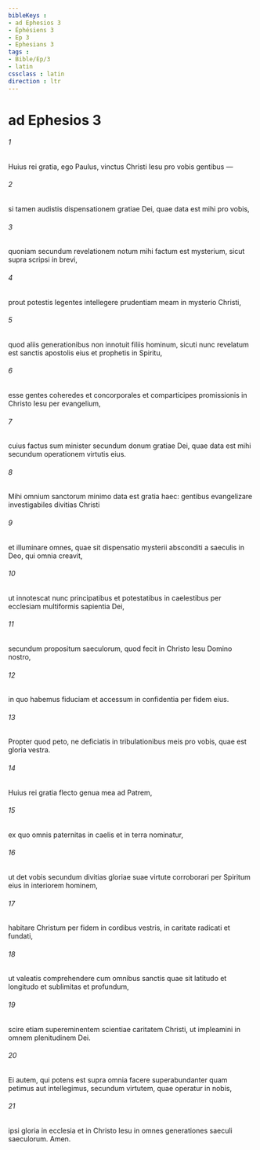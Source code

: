 ```yaml
---
bibleKeys : 
- ad Ephesios 3
- Éphésiens 3
- Ep 3
- Ephesians 3
tags : 
- Bible/Ep/3
- latin
cssclass : latin
direction : ltr
---
```


# ad Ephesios 3

###### 1
Huius rei gratia, ego Paulus, vinctus Christi Iesu pro vobis gentibus — 
###### 2
si tamen audistis dispensationem gratiae Dei, quae data est mihi pro vobis, 
###### 3
quoniam secundum revelationem notum mihi factum est mysterium, sicut supra scripsi in brevi, 
###### 4
prout potestis legentes intellegere prudentiam meam in mysterio Christi, 
###### 5
quod aliis generationibus non innotuit filiis hominum, sicuti nunc revelatum est sanctis apostolis eius et prophetis in Spiritu, 
###### 6
esse gentes coheredes et concorporales et comparticipes promissionis in Christo Iesu per evangelium, 
###### 7
cuius factus sum minister secundum donum gratiae Dei, quae data est mihi secundum operationem virtutis eius. 
###### 8
Mihi omnium sanctorum minimo data est gratia haec: gentibus evangelizare investigabiles divitias Christi 
###### 9
et illuminare omnes, quae sit dispensatio mysterii absconditi a saeculis in Deo, qui omnia creavit, 
###### 10
ut innotescat nunc principatibus et potestatibus in caelestibus per ecclesiam multiformis sapientia Dei, 
###### 11
secundum propositum saeculorum, quod fecit in Christo Iesu Domino nostro, 
###### 12
in quo habemus fiduciam et accessum in confidentia per fidem eius. 
###### 13
Propter quod peto, ne deficiatis in tribulationibus meis pro vobis, quae est gloria vestra.
###### 14
Huius rei gratia flecto genua mea ad Patrem, 
###### 15
ex quo omnis paternitas in caelis et in terra nominatur, 
###### 16
ut det vobis secundum divitias gloriae suae virtute corroborari per Spiritum eius in interiorem hominem, 
###### 17
habitare Christum per fidem in cordibus vestris, in caritate radicati et fundati, 
###### 18
ut valeatis comprehendere cum omnibus sanctis quae sit latitudo et longitudo et sublimitas et profundum, 
###### 19
scire etiam supereminentem scientiae caritatem Christi, ut impleamini in omnem plenitudinem Dei.
###### 20
Ei autem, qui potens est supra omnia facere superabundanter quam petimus aut intellegimus, secundum virtutem, quae operatur in nobis, 
###### 21
ipsi gloria in ecclesia et in Christo Iesu in omnes generationes saeculi saeculorum. Amen.
